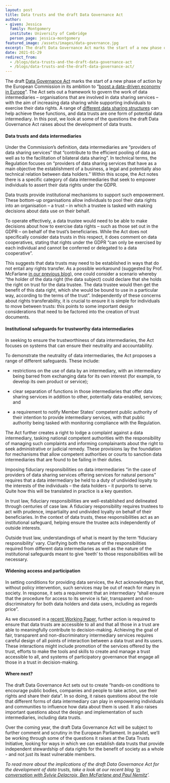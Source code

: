 ```yaml
---
layout: post
title: Data trusts and the draft Data Governance Act
author: 
- given: Jessica
  family: Montgomery
  institute: University of Cambridge
  person_page: jessica-montgomery
featured_image: /assets/images/data-governance.jpg
excerpt: The draft Data Governance Act marks the start of a new phase of action by the European Commission in its ambition to “boost a data-driven economy in Europe”. The Act sets out a framework to govern the work of data intermediaries – organisations that are involved in data sharing services – with the aim of increasing data sharing while supporting individuals to exercise their data rights. In this post, we look at some of the questions the Act raises about the development of data trusts.
date: 2021-01-29
redirect_from:
  - /blogs/data-trusts-and-the-draft-data-governance-act
  - /blogs/data-trusts-and-the-draft-data-governance-act/
---
```


The draft [Data Governance
Act](https://ec.europa.eu/digital-single-market/en/news/proposal-regulation-european-data-governance-data-governance-act) marks
the start of a new phase of action by the European Commission in its
ambition to “[boost a data-driven economy in
Europe](https://ec.europa.eu/commission/commissioners/2019-2024/vestager/announcements/speech-executive-vice-president-margrethe-vestager-data-governance-act-and-action-plan-intellectual_en)”.
The Act sets out a framework to govern the work of data intermediaries –
organisations that are involved in data sharing services – with the aim
of increasing data sharing while supporting individuals to exercise
their data rights. A range of [different data sharing
structures](https://datatrusts.uk/blogs/selectingdatastructures) can
help achieve these functions, and data trusts are one form of potential
data intermediary. In this post, we look at some of the questions the
draft Data Governance Act raises about the development of data trusts. 

#### Data trusts and data intermediaries 

Under the Commission’s definition, data intermediaries are “providers of
data sharing services” that “contribute to the efficient pooling of data
as well as to the facilitation of bilateral data sharing”. In technical
terms, the Regulation focuses on “providers of data sharing services
that have as a main objective the establishment of a business, a legal
and potentially also technical relation between data holders.” Within
this scope, the Act notes there is a specific category of data
intermediaries that seek to empower individuals to assert their data
rights under the GDPR. 

Data trusts provide institutional mechanisms to support such
empowerment. These bottom-up organisations allow individuals to pool
their data rights into an organisation – a trust – in which a trustee is
tasked with making decisions about data use on their behalf. 

To operate effectively, a data trustee would need to be able to make
decisions about how to exercise data rights – such as those set out in
the GDPR – on behalf of the trust’s beneficiaries. While the Act does
not specifically consider data trusts in this respect, it does comment
on data cooperatives, stating that rights under the GDPR “can only be
exercised by each individual and cannot be conferred or delegated to a
data cooperative”. 

This suggests that data trusts may need to be established in ways that
do not entail any rights transfer. As a possible workaround (suggested
by Prof. McFarlane [in our previous
blog](https://datatrusts.uk/blogs/understanding-the-data-governance-act-in-conversation-with-sylvie-delacroix-ben-mcfarlane-and-paul-nemitz)),
one could consider a scenario whereby “the holder of the data right (the
data subject) could declare that she holds the right on trust for the
data trustee. The data trustee would then get the benefit of this data
right, which she would be bound to use in a particular way, according to
the terms of the trust”. Independently of these concerns about rights
transferability, it is crucial to ensure it is simple for individuals to
move between trusts: this points to some important design considerations
that need to be factored into the creation of trust documents.

#### Institutional safeguards for trustworthy data intermediaries

In seeking to ensure the trustworthiness of data intermediaries, the Act
focuses on systems that can ensure their neutrality and accountability. 

To demonstrate the neutrality of data intermediaries, the Act proposes a
range of different safeguards. These include:

- restrictions on the use of data by an intermediary, with an
  intermediary being barred from exchanging data for its own interest
  (for example, to develop its own product or service); 

- clear separation of functions in those intermediaries that offer data
  sharing services in addition to other, potentially data-enabled,
  services; and 

- a requirement to notify Member States’ competent public authority of
  their intention to provide intermediary services, with that public
  authority being tasked with monitoring compliance with the Regulation.

The Act further creates a right to lodge a complaint against a data
intermediary, tasking national competent authorities with the
responsibility of managing such complaints and informing complainants
about the right to seek administrative or judicial remedy. These
provisions lay the foundation for mechanisms that allow competent
authorities or courts to sanction data intermediaries that are found to
be failing in their duties.    

Imposing fiduciary responsibilities on data intermediaries “in the case
of providers of data sharing services offering services for natural
persons” requires that a data intermediary be held to a duty of
undivided loyalty to the interests of the individuals – the data holders
– it purports to serve. Quite how this will be translated in practice is
a key question. 

In trust law, fiduciary responsibilities are well-established and
delineated through centuries of case law. A fiduciary responsibility
requires trustees to act with prudence, impartiality and undivided
loyalty on behalf of their beneficiaries. In the context of data trusts,
these responsibilities act as an institutional safeguard, helping ensure
the trustee acts independently of outside interests. 

Outside trust law, understandings of what is meant by the term
‘fiduciary responsibility’ vary. Clarifying both the nature of the
responsibilities required from different data intermediaries as well as
the nature of the institutional safeguards meant to give ‘teeth’ to
those responsibilities will be necessary.

#### Widening access and participation

In setting conditions for providing data services, the Act acknowledges
that, without policy intervention, such services may be out of reach for
many in society. In response, it sets a requirement that an intermediary
“shall ensure that the procedure for access to its service is fair,
transparent and non-discriminatory for both data holders and data users,
including as regards price”. 

As we discussed in a [recent Working
Paper](https://static1.squarespace.com/static/5e3b09f0b754a35dcb4111ce/t/5fdb21f9537b3a6ff2315429/1608196603713/Working+Paper+1+-+data+trusts+-+from+theory+to+practice.pdf),
further action is required to ensure that data trusts are accessible to
all and that all those in a trust are able to meaningfully contribute to
decision-making. Achieving the goal of fair, transparent and
non-discriminatory intermediary services requires careful design of all
points of interaction between a data trust and its users. These
interactions might include promotion of the services offered by the
trust, efforts to make the tools and skills to create and manage a trust
accessible to all, and systems of participatory governance that engage
all those in a trust in decision-making.  

#### Where next?

The draft Data Governance Act sets out to create “hands-on conditions to
encourage public bodies, companies and people to take action, use their
rights and share their data”. In so doing, it raises questions about the
role that different forms of data intermediary can play in empowering
individuals and communities to influence how data about them is used. It
also raises important questions about the design and implementation of
such intermediaries, including data trusts. 

Over the coming year, the draft Data Governance Act will be subject to
further comment and scrutiny in the European Parliament. In parallel,
we’ll be working through some of the questions it raises at the Data
Trusts Initiative, looking for ways in which we can establish data
trusts that provide independent stewardship of data rights for the
benefit of society as a whole - and not just its least vulnerable
members.

*To read more about the implications of the draft Data Governance Act
for the development of data trusts, take a look at our recent blog
‘[in conversation with Sylvie
Delacroix, Ben McFarlane and Paul Nemitz](https://datatrusts.uk/blogs/understanding-the-data-governance-act-in-conversation-with-sylvie-delacroix-ben-mcfarlane-and-paul-nemitz)’.*
